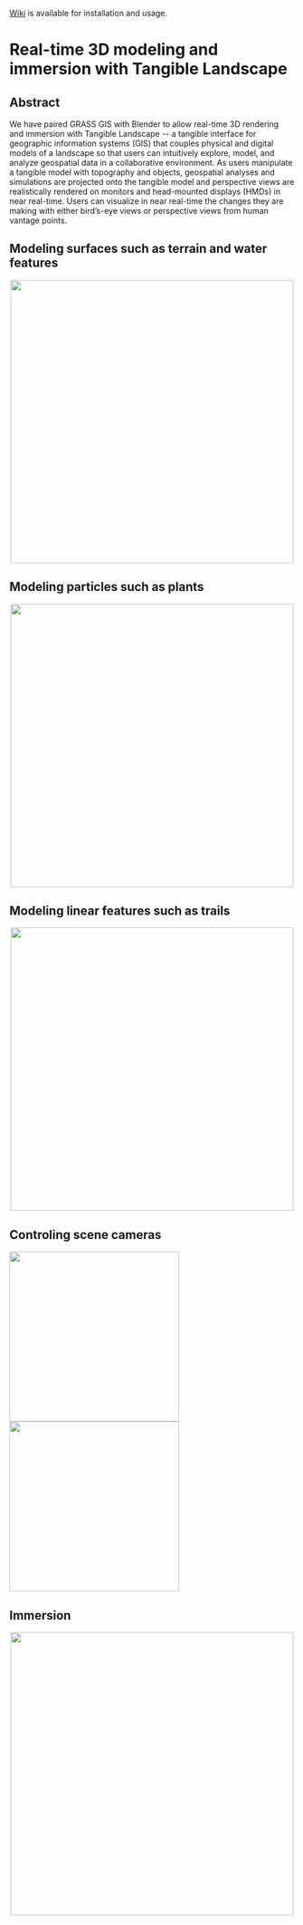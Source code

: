 
[Wiki](https://github.com/ptabriz/Realtime_3Drendering_immersion_with_Tangibles/wiki) is available for installation and usage.

# Real-time 3D modeling and immersion with Tangible Landscape

## Abstract
We have paired GRASS GIS with Blender to allow real-time 3D rendering and immersion with Tangible Landscape -- a tangible interface for geographic information systems (GIS) that couples physical and digital models of a landscape so that users can intuitively explore, model, and analyze geospatial data in a collaborative environment. As users manipulate a tangible model with topography and objects, geospatial analyses and simulations are projected onto the tangible model and perspective views are realistically rendered on monitors and head-mounted displays (HMDs) in near real-time. Users can visualize in near real-time the changes they are making with either bird’s-eye views or perspective views from human vantage points. 

## Modeling surfaces such as terrain and water features
<span style="display:block;text-align:center"><img src="https://raw.githubusercontent.com/wiki/ptabriz/3D_immersion_TL/images/anim_water.gif" width=500>

## Modeling particles such as plants 
<span style="display:block;text-align:center"><img src="https://raw.githubusercontent.com/wiki/ptabriz/3D_immersion_TL/images/anim_plants.gif" width=500>
  
## Modeling linear features such as trails 
<span style="display:block;text-align:center"><img src="https://raw.githubusercontent.com/wiki/ptabriz/3D_immersion_TL/images/anim_trail.gif" width=500>

## Controling scene cameras 
<img src="https://raw.githubusercontent.com/wiki/ptabriz/3D_immersion_TL/images/anim_camera1.gif" width=300><img src="https://raw.githubusercontent.com/wiki/ptabriz/3D_immersion_TL/images/anim_camera2.gif" width=300>

## Immersion
<span style="display:block;text-align:center"><img src="https://raw.githubusercontent.com/wiki/ptabriz/3D_immersion_TL/images/anim_oculus.gif" width=500>



